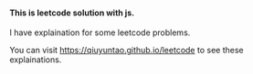 #### This is leetcode solution with js.

I have explaination for some leetcode problems.

You can visit https://qiuyuntao.github.io/leetcode to see these explainations.
